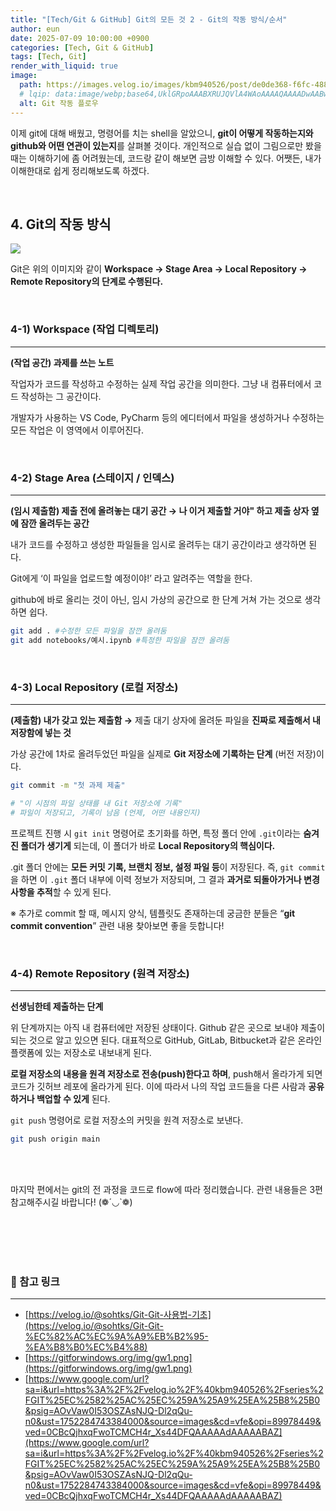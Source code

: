 ```yaml
---
title: "[Tech/Git & GitHub] Git의 모든 것 2 - Git의 작동 방식/순서"
author: eun
date: 2025-07-09 10:00:00 +0900
categories: [Tech, Git & GitHub]
tags: [Tech, Git]
render_with_liquid: true
image:
  path: https://images.velog.io/images/kbm940526/post/de0de368-f6fc-4883-90c5-03f6f54511da/git-operations.png
  # lqip: data:image/webp;base64,UklGRpoAAABXRUJQVlA4WAoAAAAQAAAADwAABwAAQUxQSDIAAAARL0AmbZurmr57yyIiqE8oiG0bejIYEQTgqiDA9vqnsUSI6H+oAERp2HZ65qP/VIAWAFZQOCBCAAAA8AEAnQEqEAAIAAVAfCWkAALp8sF8rgRgAP7o9FDvMCkMde9PK7euH5M1m6VWoDXf2FkP3BqV0ZYbO6NA/VFIAAAA
  alt: Git 작동 플로우
---
```


이제 git에 대해 배웠고, 명령어를 치는 shell을 알았으니, **git이 어떻게 작동하는지와 github와 어떤 연관이 있는지**를 살펴볼 것이다. 개인적으로 실습 없이 그림으로만 봤을 때는 이해하기에 좀 어려웠는데, 코드랑 같이 해보면 금방 이해할 수 있다. 어쨋든, 내가 이해한대로 쉽게 정리해보도록 하겠다.

<br>

## 4. Git의 작동 방식


![](https://images.velog.io/images/kbm940526/post/de0de368-f6fc-4883-90c5-03f6f54511da/git-operations.png)

Git은 위의 이미지와 같이 **Workspace → Stage Area → Local Repository → Remote Repository의 단계로 수행된다.**

<br>

### 4-1) Workspace (작업 디렉토리)

---

**(작업 공간) 과제를 쓰는 노트**

작업자가 코드를 작성하고 수정하는 실제 작업 공간을 의미한다. 그냥 내 컴퓨터에서 코드 작성하는 그 공간이다.

개발자가 사용하는 VS Code, PyCharm 등의 에디터에서 파일을 생성하거나 수정하는 모든 작업은 이 영역에서 이루어진다.

<br>

### 4-2) Stage Area (스테이지 / 인덱스)

---

**(임시 제출함) 제출 전에 올려놓는 대기 공간 → 나 이거 제출할 거야" 하고 제출 상자 옆에 잠깐 올려두는 공간**

내가 코드를 수정하고 생성한 파일들을 임시로 올려두는 대기 공간이라고 생각하면 된다.

Git에게 ‘이 파일을 업로드할 예정이야!’ 라고 알려주는 역할을 한다.

github에 바로 올리는 것이 아닌, 임시 가상의 공간으로 한 단계 거쳐 가는 것으로 생각하면 쉽다.

```bash
git add . #수정한 모든 파일을 잠깐 올려둠
git add notebooks/예시.ipynb #특정한 파일을 잠깐 올려둠
```

<br>

### 4-3) Local Repository (로컬 저장소)

---

**(제출함) 내가 갖고 있는 제출함 →** 제출 대기 상자에 올려둔 파일을 **진짜로 제출해서 내 저장함에 넣는 것**

가상 공간에 1차로 올려두었던 파일을 실제로 **Git 저장소에 기록하는 단계** (버전 저장)이다.

```bash
git commit -m "첫 과제 제출"

# "이 시점의 파일 상태를 내 Git 저장소에 기록"
# 파일이 저장되고, 기록이 남음 (언제, 어떤 내용인지)
```

프로젝트 진행 시 `git init` 명령어로 초기화를 하면, 특정 폴더 안에 `.git`이라는 **숨겨진 폴더가 생기게** 되는데, 이 폴더가 바로 **Local Repository의 핵심이다.**

.git 폴더 안에는 **모든 커밋 기록, 브랜치 정보, 설정 파일 등**이 저장된다. 즉, `git commit`을 하면 이 `.git` 폴더 내부에 이력 정보가 저장되며, 그 결과 **과거로 되돌아가거나 변경 사항을 추적**할 수 있게 된다.

※ 추가로 commit 할 때, 메시지 양식, 템플릿도 존재하는데 궁금한 분들은 “**git commit convention**” 관련 내용 찾아보면 좋을 듯합니다!

<br>

### 4-4) Remote Repository (원격 저장소)

---

**선생님한테 제출하는 단계**

위 단계까지는 아직 내 컴퓨터에만 저장된 상태이다. Github 같은 곳으로 보내야 제출이 되는 것으로 알고 있으면 된다. 대표적으로 GitHub, GitLab, Bitbucket과 같은 온라인 플랫폼에 있는 저장소로 내보내게 된다.

**로컬 저장소의 내용을 원격 저장소로 전송(push)한다고 하며**, push해서 올라가게 되면 코드가 깃허브 레포에 올라가게 된다. 이에 따라서 나의 작업 코드들을 다른 사람과 **공유하거나 백업할 수 있게** 된다.

`git push` 명령어로 로컬 저장소의 커밋을 원격 저장소로 보낸다.

```bash
git push origin main
```

<br><br>

마지막 편에서는 git의 전 과정을 코드로 flow에 따라 정리했습니다. 관련 내용들은 3편 참고해주시길 바랍니다! (❁´◡`❁)

<br><br><br><br>

### 🔗 참고 링크

---

- [https://velog.io/@sohtks/Git-Git-사용법-기초](https://velog.io/@sohtks/Git-Git-%EC%82%AC%EC%9A%A9%EB%B2%95-%EA%B8%B0%EC%B4%88)
- [https://gitforwindows.org/img/gw1.png](https://gitforwindows.org/img/gw1.png)
- [https://www.google.com/url?sa=i&url=https%3A%2F%2Fvelog.io%2F%40kbm940526%2Fseries%2FGIT%25EC%2582%25AC%25EC%259A%25A9%25EA%25B8%25B0&psig=AOvVaw0I53OSZAsNJQ-Dl2qQu-n0&ust=1752284743384000&source=images&cd=vfe&opi=89978449&ved=0CBcQjhxqFwoTCMCH4r_Xs44DFQAAAAAdAAAAABAZ](https://www.google.com/url?sa=i&url=https%3A%2F%2Fvelog.io%2F%40kbm940526%2Fseries%2FGIT%25EC%2582%25AC%25EC%259A%25A9%25EA%25B8%25B0&psig=AOvVaw0I53OSZAsNJQ-Dl2qQu-n0&ust=1752284743384000&source=images&cd=vfe&opi=89978449&ved=0CBcQjhxqFwoTCMCH4r_Xs44DFQAAAAAdAAAAABAZ)